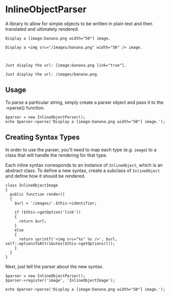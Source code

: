 InlineObjectParser
==================

A library to allow for simple objects to be written in plain text and then
translated and ultimately rendered.

    Display a [image:banana.png width="50"] image.
    
    Display a <img src="/images/banana.png" width="50" /> image.



    Just display the url: [image:banana.png link="true"].
    
    Just display the url: /images/banana.png.

Usage
-----

To parse a particular string, simply create a parser object and pass it
to the ->parse() function.

    $parser = new InlineObjectParser();
    echo $parser->parse('Display a [image:banana.png width="50"] image.');

Creating Syntax Types
---------------------

In order to use the parser, you'll need to map each type (e.g. `image`) to
a class that will handle the rendering for that type.

Each inline syntax corresponds to an instance of `InlineObject`, which is
an abstract class. To define a new syntax, create a subclass of
`InlineObject` and define how it should be rendered.

    class InlineObjectImage
    {
      public function render()
      {
        $url = '/images/'.$this->identifier;
        
        if ($this->getOption('link'))
        {
          return $url;
        }
        else
        {
          return sprintf('<img src="%s" %s />', $url, self::optionsToAttributes($this->getOptions()));
        }
      }
    }

Next, just tell the parser about the new syntax.

    $parser = new InlineObjectParser();
    $parser->register('image', 'InlineObjectImage');
    
    echo $parser->parse('Display a [image:banana.png width="50"] image.');
